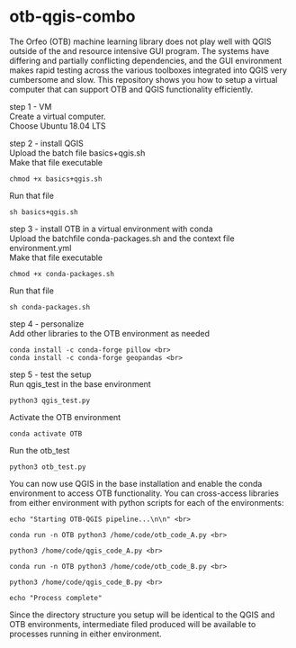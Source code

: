 # otb-qgis-combo

The Orfeo (OTB) machine learning library does not play well with QGIS outside of the and resource intensive GUI program.
The systems have differing and partially conflicting dependencies, and the GUI environment makes rapid testing across the various toolboxes integrated into QGIS very cumbersome and slow.
This repository shows you how to setup a virtual computer that can support OTB and QGIS functionality efficiently.

step 1 - VM <br>
Create a virtual computer.<br>
Choose Ubuntu 18.04 LTS <br>

step 2 - install QGIS <br>
Upload the batch file basics+qgis.sh <br>
Make that file executable  <br>

  	chmod +x basics+qgis.sh
Run that file <br>

  	sh basics+qgis.sh

step 3 - install OTB in a virtual environment with conda <br>
Upload the batchfile conda-packages.sh and the context file environment.yml <br>
Make that file executable <br>

  	chmod +x conda-packages.sh
Run that file <br>

  	sh conda-packages.sh

step 4 - personalize <br>
Add other libraries to the OTB environment as needed <br>

	conda install -c conda-forge pillow <br>
	conda install -c conda-forge geopandas <br>
  
step 5 - test the setup <br>
Run qgis_test in the base environment <br>

  	python3 qgis_test.py
	
Activate the OTB environment <br>

  	conda activate OTB
	
Run the otb_test <br>

  	python3 otb_test.py
  
You can now use QGIS in the base installation and enable the conda environment to access OTB functionality. 
You can cross-access libraries from either environment with python scripts for each of the environments: <br>

  	echo "Starting OTB-QGIS pipeline...\n\n" <br>
	
  	conda run -n OTB python3 /home/code/otb_code_A.py <br>
	
  	python3 /home/code/qgis_code_A.py <br>
	
  	conda run -n OTB python3 /home/code/otb_code_B.py <br>
	
  	python3 /home/code/qgis_code_B.py <br>
	
 	echo "Process complete"
	 
  
Since the directory structure you setup will be identical to the QGIS and OTB environments, intermediate filed produced will be available to processes running in either environment.



  
 


